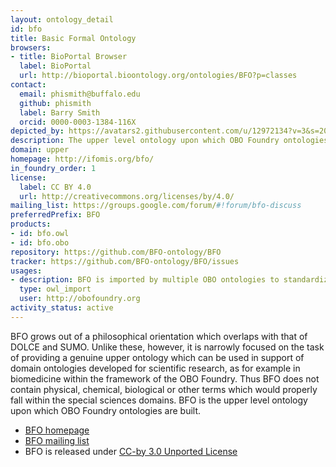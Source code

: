 ```yaml
---
layout: ontology_detail
id: bfo
title: Basic Formal Ontology
browsers:
- title: BioPortal Browser
  label: BioPortal
  url: http://bioportal.bioontology.org/ontologies/BFO?p=classes
contact:
  email: phismith@buffalo.edu
  github: phismith
  label: Barry Smith
  orcid: 0000-0003-1384-116X
depicted_by: https://avatars2.githubusercontent.com/u/12972134?v=3&s=200
description: The upper level ontology upon which OBO Foundry ontologies are built.
domain: upper
homepage: http://ifomis.org/bfo/
in_foundry_order: 1
license:
  label: CC BY 4.0
  url: http://creativecommons.org/licenses/by/4.0/
mailing_list: https://groups.google.com/forum/#!forum/bfo-discuss
preferredPrefix: BFO
products:
- id: bfo.owl
- id: bfo.obo
repository: https://github.com/BFO-ontology/BFO
tracker: https://github.com/BFO-ontology/BFO/issues
usages:
- description: BFO is imported by multiple OBO ontologies to standardize upper level structure
  type: owl_import
  user: http://obofoundry.org
activity_status: active
---
```


BFO grows out of a philosophical orientation which overlaps with that of DOLCE and SUMO. Unlike these, however, it is narrowly focused on the task of providing a genuine upper ontology which can be used in support of domain ontologies developed for scientific research, as for example in biomedicine within the framework of the OBO Foundry. Thus BFO does not contain physical, chemical, biological or other terms which would properly fall within the special sciences domains. BFO is the upper level ontology upon which OBO Foundry ontologies are built.

- [BFO homepage](http://ifomis.org/bfo/)
- [BFO mailing list](https://groups.google.com/forum/#!forum/bfo-discuss)
- BFO is released under [CC-by 3.0 Unported License](http://creativecommons.org/licenses/by/3.0/)
